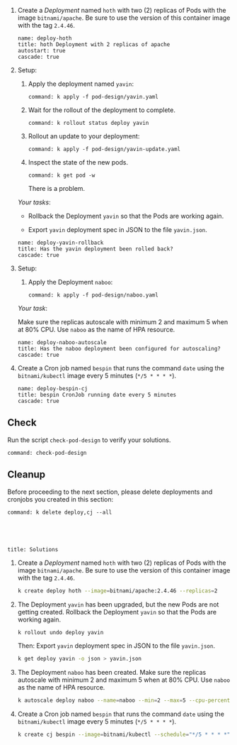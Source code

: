 
1. Create a _Deployment_ named `hoth` with two (2) replicas of Pods with the image `bitnami/apache`. Be sure to use the version of this container image with the tag `2.4.46`.

    ```examiner:execute-test
    name: deploy-hoth
    title: hoth Deployment with 2 replicas of apache
    autostart: true
    cascade: true
    ```

1. Setup:

    1. Apply the deployment named `yavin`:

        ```terminal:execute
        command: k apply -f pod-design/yavin.yaml
        ```

    1. Wait for the rollout of the deployment to complete.

        ```terminal:execute
        command: k rollout status deploy yavin
        ```

    1. Rollout an update to your deployment:

        ```terminal:execute
        command: k apply -f pod-design/yavin-update.yaml
        ```

    1. Inspect the state of the new pods.

        ```terminal:execute
        command: k get pod -w
        ```

        There is a problem.

    _Your tasks_:

    - Rollback the Deployment `yavin` so that the Pods are working again.

    - Export `yavin` deployment spec in JSON to the file `yavin.json`.

    ```examiner:execute-test
    name: deploy-yavin-rollback
    title: Has the yavin deployment been rolled back?
    cascade: true
    ```

1. Setup:

    1. Apply the Deployment `naboo`:

        ```terminal:execute
        command: k apply -f pod-design/naboo.yaml
        ```

    _Your task_:

    Make sure the replicas autoscale with minimum 2 and maximum 5 when at 80% CPU.  Use `naboo` as the name of HPA resource.

    ```examiner:execute-test
    name: deploy-naboo-autoscale
    title: Has the naboo deployment been configured for autoscaling?
    cascade: true
    ```

1. Create a Cron job named `bespin` that runs the command `date` using the `bitnami/kubectl` image every 5 minutes (`*/5 * * * *`).

    ```examiner:execute-test
    name: deploy-bespin-cj
    title: bespin CronJob running date every 5 minutes
    cascade: true
    ```

## Check

Run the script `check-pod-design` to verify your solutions.

```terminal:execute
command: check-pod-design
```

## Cleanup

Before proceeding to the next section, please delete deployments and cronjobs you created in this section:

```terminal:execute
command: k delete deploy,cj --all
```

<div style="margin-top: 5em;"></div>

```section:begin
title: Solutions
```

1. Create a _Deployment_ named `hoth` with two (2) replicas of Pods with the image `bitnami/apache`. Be sure to use the version of this container image with the tag `2.4.46`.

    ```bash
    k create deploy hoth --image=bitnami/apache:2.4.46 --replicas=2
    ```

1. The Deployment `yavin` has been upgraded, but the new Pods are not getting created. Rollback the Deployment `yavin` so that the Pods are working again.

    ```bash
    k rollout undo deploy yavin
    ```

    Then: Export `yavin` deployment spec in JSON to the file `yavin.json`.

    ```bash
    k get deploy yavin -o json > yavin.json
    ```

1. The Deployment `naboo` has been created.  Make sure the replicas autoscale with minimum 2 and maximum 5 when at 80% CPU.  Use `naboo` as the name of HPA resource.

    ```bash
    k autoscale deploy naboo --name=naboo --min=2 --max=5 --cpu-percent=80
    ```

1. Create a Cron job named `bespin` that runs the command `date` using the `bitnami/kubectl` image every 5 minutes (`*/5 * * * *`).

    ```bash
    k create cj bespin --image=bitnami/kubectl --schedule="*/5 * * * *" -- date
    ```

```section:end
```
